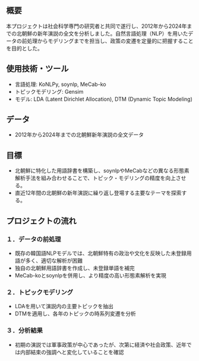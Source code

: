 ## 概要
本プロジェクトは社会科学専門の研究者と共同で遂行し、2012年から2024年までの北朝鮮の新年演説の全文を分析しました。自然言語処理（NLP）を用いたデータの前処理からモデリングまでを担当し、政策の変遷を定量的に把握することを目的とした。

## 使用技術・ツール
- 言語処理: KoNLPy, soynlp, MeCab-ko
- トピックモデリング: Gensim
- モデル: LDA (Latent Dirichlet Allocation), DTM (Dynamic Topic Modeling)

## データ
- 2012年から2024年までの北朝鮮新年演説の全文データ

## 目標
- 北朝鮮に特化した用語辞書を構築し、soynlpやMeCabなどの異なる形態素解析手法を組み合わせることで、トピック・モデリングの精度を向上させる。 
- 直近12年間の北朝鮮の新年演説に繰り返し登場する主要なテーマを探索する。

## プロジェクトの流れ
### １．データの前処理
   - 既存の韓国語NLPモデルでは、北朝鮮特有の政治や文化を反映した未登録用語が多く、適切な解析が困難
   - 独自の北朝鮮用語辞書を作成し、未登録単語を補完
   - MeCab-koとsoynlpを併用し、より精度の高い形態素解析を実現
### ２．トピックモデリング
   - LDAを用いて演説内の主要トピックを抽出
   - DTMを適用し、各年のトピックの時系列変遷を分析
### ３．分析結果
   - 初期の演説では軍事政策が中心であったが、次第に経済や社会政策、近年では内部結束の強調へと変化していることを確認
